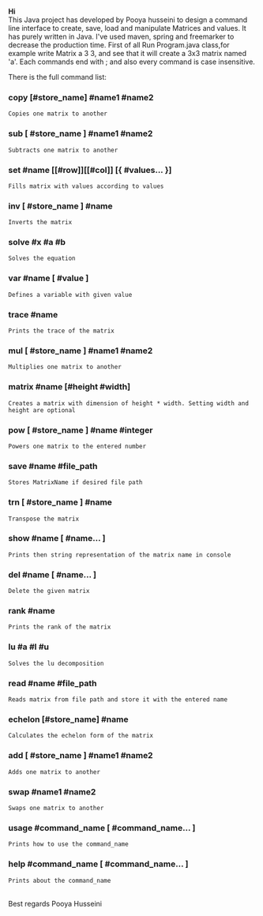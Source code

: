 <b>Hi</b>
<br/>
This Java project has developed by Pooya husseini to design a command line interface to create, save,
load and manipulate Matrices and values.
It has purely written in Java. I've used maven, spring and freemarker to decrease the production time.
First of all Run Program.java class,for example write Matrix a 3 3, and see that it will create a 3x3 matrix named 'a'.
Each commands  end with ; and also every command is case insensitive.

There is the full command list:

### copy [#store_name] #name1 #name2
    Copies one matrix to another

### sub [ #store_name ] #name1 #name2
    Subtracts one matrix to another

### set #name [[#row]][[#col]] [{ #values... }]
    Fills matrix with values according to values

### inv [ #store_name ] #name
    Inverts the matrix

### solve #x #a #b
    Solves the equation

### var #name [ #value ]
    Defines a variable with given value

### trace #name
    Prints the trace of the matrix

### mul [ #store_name ] #name1 #name2
    Multiplies one matrix to another

### matrix #name [#height #width]
    Creates a matrix with dimension of height * width. Setting width and height are optional

### pow [ #store_name ] #name #integer
    Powers one matrix to the entered number

### save #name #file_path
    Stores MatrixName if desired file path

### trn [ #store_name ] #name
    Transpose the matrix

### show #name  [ #name... ]
    Prints then string representation of the matrix name in console

### del #name [ #name... ]
    Delete the given matrix

### rank #name
    Prints the rank of the matrix

### lu #a #l #u
    Solves the lu decomposition

### read #name #file_path
    Reads matrix from file path and store it with the entered name

### echelon [#store_name] #name
    Calculates the echelon form of the matrix

### add [ #store_name ] #name1 #name2
    Adds one matrix to another

### swap #name1 #name2
    Swaps one matrix to another


### usage #command_name [ #command_name... ]
    Prints how to use the command_name

### help #command_name [ #command_name... ]
    Prints about the command_name


<br/>
Best regards
Pooya Husseini